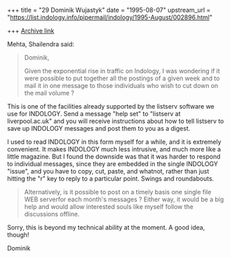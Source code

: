 +++
title = "29 Dominik Wujastyk"
date = "1995-08-07"
upstream_url = "https://list.indology.info/pipermail/indology/1995-August/002896.html"

+++
[Archive link](https://list.indology.info/pipermail/indology/1995-August/002896.html)

Mehta, Shailendra said:
> Dominik,
> 
> Given the exponential rise in traffic on Indology, I was wondering if it were
> possible to put together all the postings of a given week and to mail it in one
> message to those individuals who wish to cut down on the mail volume ?

This is one of the facilities already supported by the listserv software
we use for INDOLOGY.  Send a message "help set" to
"listserv at liverpool.ac.uk" and you will receive instructions about how
to tell listserv to save up INDOLOGY messages and post them to you as a
digest.

I used to read INDOLOGY in this form myself for a while, and it is
extremely convenient.  It makes INDOLOGY much less intrusive, and much
more like a little magazine.  But I found the downside was that it was
harder to respond to individual messages, since they are embedded in the
single INDOLOGY "issue", and you have to copy, cut, paste, and whatnot,
rather than just hitting the "r" key to reply to a particular point.
Swings and roundabouts.

> Alternatively, is it possible to post on a timely basis one single file WEB
> serverfor each month's messages ? Either way, it would be a big help and would
> allow interested souls like myself follow the discussions offline.

Sorry, this is beyond my technical ability at the moment.  A good idea,
though!

Dominik






